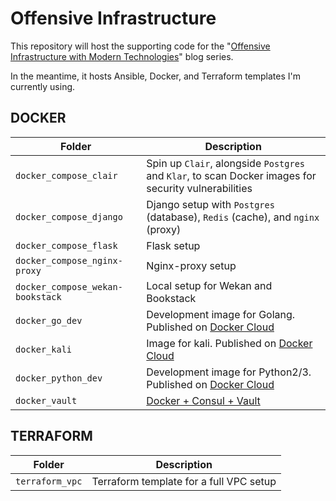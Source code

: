 # Offensive Infrastructure

This repository will host the supporting code for the "[Offensive Infrastructure with Modern Technologies](https://www.marcolancini.it/offensive-infrastructure/)" blog series.

In the meantime, it hosts Ansible, Docker, and Terraform templates I'm currently using.


## DOCKER

| Folder                            | Description |
| --------------------------------- | ----------- |
| `docker_compose_clair`            | Spin up `Clair`, alongside `Postgres` and `Klar`, to scan Docker images for security vulnerabilities |
| `docker_compose_django`           | Django setup with `Postgres` (database), `Redis` (cache), and `nginx` (proxy) |
| `docker_compose_flask`            | Flask setup  |
| `docker_compose_nginx-proxy`      | Nginx-proxy setup |
| `docker_compose_wekan-bookstack`  | Local setup for Wekan and Bookstack |
| `docker_go_dev`                   | Development image for Golang. Published on [Docker Cloud](https://cloud.docker.com/swarm/marcolancini/repository/list)  |
| `docker_kali`                     | Image for kali. Published on [Docker Cloud](https://cloud.docker.com/swarm/marcolancini/repository/list)  |
| `docker_python_dev`               | Development image for Python2/3. Published on [Docker Cloud](https://cloud.docker.com/swarm/marcolancini/repository/list)  |
| `docker_vault`                    | [Docker + Consul + Vault](https://www.marcolancini.it/2017/blog-vault/) |



## TERRAFORM

| Folder                            | Description |
| --------------------------------- | ----------- |
| `terraform_vpc`                   | Terraform template for a full VPC setup |
